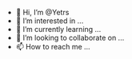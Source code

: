 - 👋 Hi, I’m @Yetrs
- 👀 I’m interested in ...
- 🌱 I’m currently learning ...
- 💞️ I’m looking to collaborate on ...
- 📫 How to reach me ...

<!---
Yetrs/Yetrs is a ✨ special ✨ repository because its `README.md` (this file) appears on your GitHub profile.
You can click the Preview link to take a look at your changes.
--->
